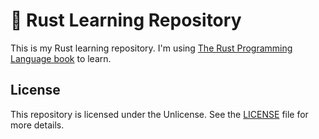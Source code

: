 # 🦀 Rust Learning Repository

This is my Rust learning repository. I'm using [The Rust Programming Language book](https://doc.rust-lang.org/stable/book/) to learn.

## License

This repository is licensed under the Unlicense. See the [LICENSE](LICENSE) file for more details.
